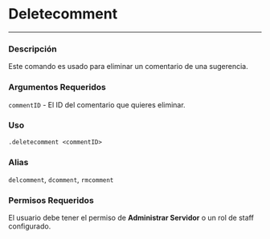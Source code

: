# Deletecomment
---
### Descripción
Este comando es usado para eliminar un comentario de una sugerencia.
### Argumentos Requeridos
`commentID` - El ID del comentario que quieres eliminar.
### Uso
```
.deletecomment <commentID>
```
### Alias
`delcomment`, `dcomment`, `rmcomment`
### Permisos Requeridos
El usuario debe tener el permiso de **Administrar Servidor** o un rol de staff configurado.

